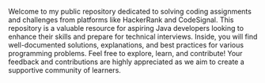 Welcome to my public repository dedicated to solving coding assignments and challenges from platforms like HackerRank and CodeSignal. 
This repository is a valuable resource for aspiring Java developers looking to enhance their skills and prepare for technical interviews. 
Inside, you will find well-documented solutions, explanations, and best practices for various programming problems. 
Feel free to explore, learn, and contribute! Your feedback and contributions are highly appreciated as we aim to create a supportive community of learners.
